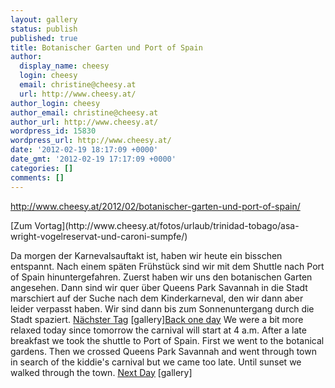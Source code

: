 ```yaml
---
layout: gallery
status: publish
published: true
title: Botanischer Garten und Port of Spain
author:
  display_name: cheesy
  login: cheesy
  email: christine@cheesy.at
  url: http://www.cheesy.at/
author_login: cheesy
author_email: christine@cheesy.at
author_url: http://www.cheesy.at/
wordpress_id: 15830
wordpress_url: http://www.cheesy.at/
date: '2012-02-19 18:17:09 +0000'
date_gmt: '2012-02-19 17:17:09 +0000'
categories: []
comments: []
---
```

http://www.cheesy.at/2012/02/botanischer-garten-und-port-of-spain/
<!--:de-->[Zum Vortag](http://www.cheesy.at/fotos/urlaub/trinidad-tobago/asa-wright-vogelreservat-und-caroni-sumpfe/)
Da morgen der Karnevalsauftakt ist, haben wir heute ein bisschen entspannt. Nach einem späten Frühstück sind wir mit dem Shuttle nach Port of Spain hinuntergefahren. Zuerst haben wir uns den botanischen Garten angesehen.
Dann sind wir quer über Queens Park Savannah in die Stadt marschiert auf der Suche nach dem Kinderkarneval, den wir dann aber leider verpasst haben. Wir sind dann bis zum Sonnenuntergang durch die Stadt spaziert.
[Nächster Tag](http://www.cheesy.at/fotos/urlaub/trinidad-tobago/jouvert-und-karnevalsmontag/)
[gallery]<!--:--><!--:en-->[Back one day](http://www.cheesy.at/en/fotos/urlaub/trinidad-tobago/asa-wright-vogelreservat-und-caroni-sumpfe/)
We were a bit more relaxed today since tomorrow the carnival will start at 4 a.m. After a late breakfast we took the shuttle to Port of Spain. First we went to the botanical gardens.
Then we crossed Queens Park Savannah and went through town in search of the kiddie's carnival but we came too late. Until sunset we walked through the town.
[Next Day](http://www.cheesy.at/en/fotos/urlaub/trinidad-tobago/jouvert-und-karnevalsmontag/)
[gallery]<!--:-->
